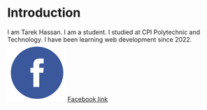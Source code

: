 # Introduction
I am Tarek Hassan. I am a student. I studied at CPI Polytechnic and Technology. I have been learning web development since 2022.  
![facebook](facebook.svg)
[Facebook link](https://www.facebook.com/nsnaim00)